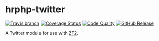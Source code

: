 # hrphp-twitter
[![Travis branch](https://img.shields.io/travis/hrphp/hrphp-twitter.svg?style=flat)](https://travis-ci.org/hrphp/hrphp-twitter) [![Coverage Status](http://img.shields.io/scrutinizer/coverage/g/hrphp/hrphp-twitter.svg?style=flat)](http://img.shields.io/scrutinizer/coverage/g/hrphp/hrphp-twitter.svg?style=flat) [![Code Quality](http://img.shields.io/scrutinizer/g/hrphp/hrphp-twitter.svg?style=flat)](http://img.shields.io/scrutinizer/g/hrphp/hrphp-twitter.svg?style=flat) [![GitHub Release](http://img.shields.io/github/release/hrphp/hrphp-twitter.svg?style=flat)](http://img.shields.io/github/release/hrphp/hrphp-twitter.svg?style=flat)

A Twitter module for use with [ZF2](http://framework.zend.com/).